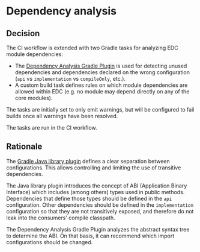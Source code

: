 # Dependency analysis

## Decision

The CI workflow is extended with two Gradle tasks for analyzing EDC module dependencies:

- The [Dependency Analysis Gradle Plugin](https://github.com/autonomousapps/dependency-analysis-android-gradle-plugin) is used for detecting unused dependencies and dependencies declared on the wrong configuration (`api` vs `implementation` vs `compileOnly`, etc.).
- A custom build task defines rules on which module dependencies are allowed within EDC (e.g. no module may depend directly on any of the core modules).

The tasks are initially set to only emit warnings, but will be configured to fail builds once all warnings have been resolved.

The tasks are run in the CI workflow.
## Rationale

The [Gradle Java library plugin](https://docs.gradle.org/current/userguide/java_library_plugin.html#sec:java_library_recognizing_dependencies) defines a clear separation between configurations. This allows controlling and limiting the use of transitive dependencies.

The Java library plugin introduces the concept of ABI (Application Binary Interface) which includes (among others) types used in public methods. Dependencies that define those types should be defined in the `api` configuration. Other dependencies should be defined in the `implementation` configuration so that they are not transitively exposed, and therefore do not leak into the consumers' compile classpath.

The Dependency Analysis Gradle Plugin analyzes the abstract syntax tree to determine the ABI. On that basis, it can recommend which import configurations should be changed.
